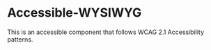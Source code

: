 # Accessible-WYSIWYG
This is an accessible component that follows WCAG 2.1 Accessibility patterns. 
